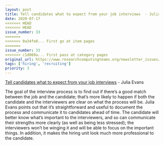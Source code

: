 ```yaml
---
layout: post
title: Tell candidates what to expect from your job interviews  - Julia Evans
date: 2020-07-17
<<<<<<< HEAD
<<<<<<< HEAD
issue_number: 33
=======
>>>>>>> 0a34fe0... First go at item pages
=======
issue_number: 33
>>>>>>> c1d069a... First pass at category pages
original_url: https://www.researchcomputingteams.org/newsletter_issues/0033
tags: ['hiring', 'recruiting']
priority: 3
---
```


<!-- markdownlint-disable MD033 -->
<!-- markdownlint-disable MD041 -->
<!-- markdownlint-disable MD049 -->

[Tell candidates what to expect from your job interviews](https://jvns.ca/blog/2020/06/30/tell-candidates-what-to-expect-from-your-job-interviews/)  - Julia Evans

The goal of the interview process is to find out if there’s a good match between the job and the candidate; that’s more likely to happen if both the candidate and the interviewers are clear on what the process will be.   Julia Evans points out that it’s straightforward and useful to document the process and communicate it to candidates ahead of time.  The candidate will better know what’s important to the interviewers, and so can communicate their strengths more clearly (as well as being less stressed); the interviewers won’t be winging it and will be able to focus on the important things.  In addition, it makes the hiring unit look much more professional to the candidate.